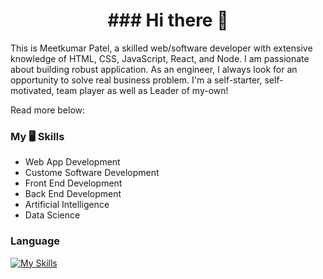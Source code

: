 <h1 align="center">### Hi there 👋</h1>

This is Meetkumar Patel, a skilled web/software developer with extensive knowledge of HTML, CSS, JavaScript, React, and Node. I am passionate about building robust application. As an engineer, I always look for an opportunity to solve real business problem. I'm a self-starter, self-motivated, team player as well as Leader of my-own! 

Read more below:

### My 🖥 Skills
- Web App Development
- Custome Software Development 
- Front End Development
- Back End Development
- Artificial Intelligence
- Data Science

### Language
[![My Skills](https://skillicons.dev/icons?i=js,html,css,react,nextjs)](https://skillicons.dev)
